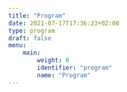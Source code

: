 ```yaml
---
title: "Program"
date: 2021-07-17T17:36:23+02:00
type: program
draft: false
menu:
    main:
        weight: 8
        identifier: "program"
        name: "Program"
---
```

